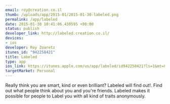 ```yaml
--- 
email: roy@creation.co.il
thumb: /uploads/app/2015-01/2015-01-30-labeled.png
permalink: /app/labeled
date: 2015-01-30 10:41:06.430595 +00:00
status: publish
developer_link: http://labeled.creation.co.il/
devices: 
- ios
developer: Roy Zoaretz
itunes_id: "942258421"
title: Labeled
type: app
ios_link: https://itunes.apple.com/us/app/labeled/id942258421?ls=1&mt=8
targetMarket: Personal
---
```


Really think you are smart, kind or even brilliant? Labeled will find out!.
Find out what people think about you and you're friends. 
Labeled makes it possible for people to Label you with all kind of traits anonymously.
